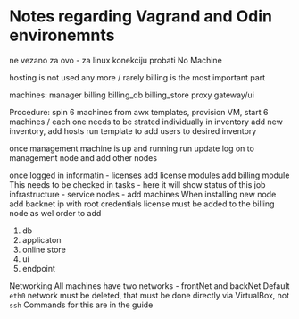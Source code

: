 # Notes regarding Vagrand and Odin environemnts

ne vezano za ovo - za linux konekciju probati No Machine

hosting is not used any more / rarely
billing is the most important part

machines:
  manager
  billing
  billing_db
  billing_store
  proxy
  gateway/ui

Procedure:
spin 6 machines from awx
templates, 
provision  VM, 
start 6 machines / each one needs to be strated individually
in inventory add new inventory, add hosts
run template to add users to desired inventory

once management machine is up and running
run update
log on to management node and add other nodes


once logged in
informatin - licenses add license
modules
add billing module
This needs to be checked in tasks - here it will show status of this job
infrastructure - service nodes - add machines
When installing new node add backnet ip with root credentials
license must be added to the billing node as wel
order to add
1. db
2. applicaton
3. online store
4. ui
5. endpoint

Networking
All machines have two networks - frontNet and backNet
Default `eth0` network must be deleted, that must be done directly via VirtualBox, not `ssh`
Commands for this are in the guide

